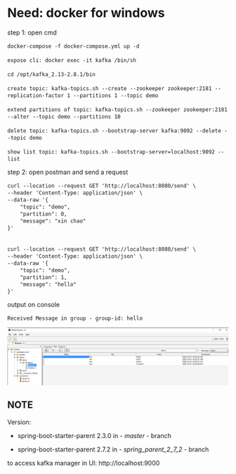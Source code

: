 # Need: docker for windows

step 1: open cmd 

    docker-compose -f docker-compose.yml up -d
    
    expose cli: docker exec -it kafka /bin/sh
    
    cd /opt/kafka_2.13-2.8.1/bin
    
    create topic: kafka-topics.sh --create --zookeeper zookeeper:2181 --replication-factor 1 --partitions 1 --topic demo

    extend partitions of topic: kafka-topics.sh --zookeeper zookeeper:2181 --alter --topic demo --partitions 10

    delete topic: kafka-topics.sh --bootstrap-server kafka:9092 --delete --topic demo

    show list topic: kafka-topics.sh --bootstrap-server=localhost:9092 --list
    
step 2: open postman and send a request

```textmate
curl --location --request GET 'http://localhost:8080/send' \
--header 'Content-Type: application/json' \
--data-raw '{
    "topic": "demo",
    "partition": 0,
    "message": "xin chao"
}'


curl --location --request GET 'http://localhost:8080/send' \
--header 'Content-Type: application/json' \
--data-raw '{
    "topic": "demo",
    "partition": 1,
    "message": "hello"
}'
```

output on console

```text
Received Message in group - group-id: hello
```

![img.png](img.png)



## NOTE
Version:

- spring-boot-starter-parent 2.3.0 in *- master -* branch
  
- spring-boot-starter-parent 2.7.2 in *- spring_parent_2_7_2 -* branch


to access kafka manager in UI: http://localhost:9000